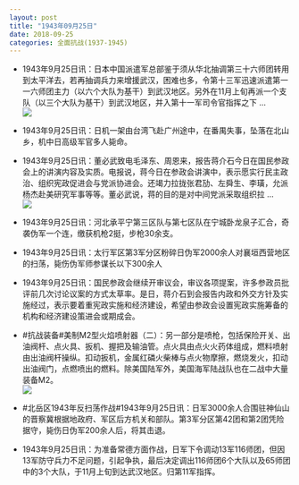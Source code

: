 ```yaml
---
layout: post
title: "1943年09月25日"
date: 2018-09-25
categories: 全面抗战(1937-1945)
---
```


<meta name="referrer" content="no-referrer" />

- 1943年9月25日讯：日本中国派遣军总部鉴于须从华北抽调第三十六师团转用到太平洋去，若再抽调兵力来增援武汉，困难也多，令第十三军迅速派遣第一一六师团主力（以六个大队为基干）到武汉地区。另外在11月上旬再派一个支队（以三个大队为基干）到武汉地区，并入第十一军司令官指挥之下 ... <br/><img src="https://wx2.sinaimg.cn/large/aca367d8ly1fvm4uli4whj20c80903yj.jpg" />

- 1943年9月25日讯：日机一架由台湾飞赴广州途中，在番禺失事，坠落在北山乡，机中日高级军官多人毙命。 

- 1943年9月25日讯：董必武致电毛泽东、周恩来，报告蒋介石今日在国民参政会上的讲演内容及实质。电报说，蒋今日在参政会讲演中，表示愿实行民主政治、组织宪政促进会与党派协进会。还竭力拉拢张君劢、左舜生、李璜，允派杨杰赴美研究军事等等。董必武说，蒋的目的是对中间党派采取组织拉 ... <br/><img src="https://wx2.sinaimg.cn/large/aca367d8ly1fvm1dpe80fj20c80dvdg2.jpg" />

- 1943年9月25日讯：河北承平宁第三区队与第七区队在宁城卧龙泉子汇合，奇袭伪军一个连，缴获机枪2挺，步枪30余支。 

- 1943年9月25日讯：太行军区第3军分区粉碎日伪军2000余人对襄垣西营地区的扫荡，毙伤伪军师参谋长以下300余人 

- 1943年9月25日讯：国民参政会继续开审议会，审议各项提案，许多参政员批评前几次讨论议案的方式太草率。是日，蒋介石到会报告内政和外交方针及实施经过，表示要着重宪政实施和经济建设，希望由参政会设置宪政实施筹备的机构和经济建设策进会或期成会。 

- #抗战装备#美制M2型火焰喷射器（二）：另一部分是喷枪，包括保险开关、出油阀杆、点火具、扳机、握把及输油管。点火具由点火火药体组成，燃料喷射由出油阀杆操纵。扣动扳机，金属红磷火柴棒与点火物摩擦，燃烧发火，扣动出油阀门，点燃喷出的燃料。除美国陆军外，美国海军陆战队也在二战中大量装备M2。 <br/><img src="https://wx2.sinaimg.cn/large/aca367d8ly1fvlk1ifzb2j20fq0pp0ym.jpg" />

- #北岳区1943年反扫荡作战#1943年9月25日讯：日军3000余人合围驻神仙山的晋察冀根据地政府、军区后方机关和部队。第3军分区第42团和第2团凭险据守，毙伤日伪军200余人后，将其击退。 

- 1943年9月25日讯：为准备常德方面作战，日军下令调动13军116师团，但因13军防守兵力不足问题，引起争执，最后决定调出116师团6个大队以及65师团中的3个大队，于11月上旬到达武汉地区。归第11军指挥。 


